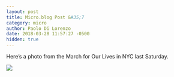 ```yaml
---
layout: post
title: Micro.blog Post &#35;7
category: micro
author: Paolo Di Lorenzo
date: 2018-03-28 11:57:27 -0500
hidden: true
---
```


Here’s a photo from the March for Our Lives in NYC last Saturday.

<img src="{{site.url}}/images/microblog/img_microblog_7.jpg">